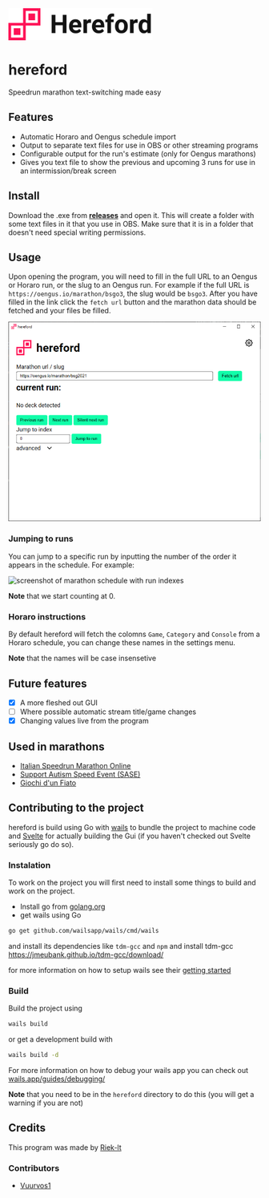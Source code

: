 <img src="docs/logo.svg" alt="hereford logo" height="64">

# hereford

Speedrun marathon text-switching made easy

## Features

- Automatic Horaro and Oengus schedule import
- Output to separate text files for use in OBS or other streaming programs
- Configurable output for the run's estimate (only for Oengus marathons)
- Gives you text file to show the previous and upcoming 3 runs for use in an intermission/break screen

## Install

Download the .exe from [**releases**](https://github.com/riek-lt/hereford/releases) and open it. This will create a folder with some text files in it that you use in OBS. Make sure that it is in a folder that doesn't need special writing permissions.

## Usage

Upon opening the program, you will need to fill in the full URL to an Oengus or Horaro run, or the slug to an Oengus run. For example if the full URL is `https://oengus.io/marathon/bsgo3`, the slug would be `bsgo3`.
After you have filled in the link click the `fetch url` button and the marathon data should be fetched and your files be filled.

<!-- Afterwards, if this isn't the first start of the program, it checks if you got a marathon going on, and prompts you if you want to resume that session. Otherwise, it asks if you want to start from the beginning. -->

![screenshot of the main hereford screen](docs/programExample.png)

### Jumping to runs

You can jump to a specific run by inputting the number of the order it appears in the schedule. For example:

![screenshot of marathon schedule with run indexes](docs/scheduleexample.png)

**Note** that we start counting at 0.

### Horaro instructions

By default hereford will fetch the colomns `Game`, `Category` and `Console` from a Horaro schedule, you can change these names in the settings menu.

**Note** that the names will be case insensetive

## Future features

- [x] A more fleshed out GUI
- [ ] Where possible automatic stream title/game changes
- [x] Changing values live from the program

## Used in marathons

- [Italian Speedrun Marathon Online](https://oengus.io/marathon/ISMO)
- [Support Autism Speed Event (SASE)](https://www.twitch.tv/sase_marathon)
- [Giochi d'un Fiato](https://www.twitch.tv/videos/1144419727?filter=highlights&sort=time)

## Contributing to the project

hereford is build using Go with [wails](https://wails.app/) to bundle the project to machine code and [Svelte](https://svelte.dev/) for actually building the Gui (if you haven't checked out Svelte seriously go do so).

### Instalation

To work on the project you will first need to install some things to build and work on the project.

- Install go from [golang.org](https://golang.org/dl/)
- get wails using Go

```bash
go get github.com/wailsapp/wails/cmd/wails
```

and install its dependencies like `tdm-gcc` and `npm`
and install tdm-gcc
https://jmeubank.github.io/tdm-gcc/download/

for more information on how to setup wails see their [getting started](https://wails.app/gettingstarted/)

### Build

Build the project using

```bash
wails build
```

or get a development build with

```bash
wails build -d
```

For more information on how to debug your wails app you can check out [wails.app/guides/debugging/](https://wails.app/guides/debugging/)

**Note** that you need to be in the `hereford` directory to do this (you will get a warning if you are not)

## Credits

This program was made by [Riek-lt](https://twitter.com/riek_lt)

### Contributors

- [Vuurvos1](https://github.com/vuurvos1)

